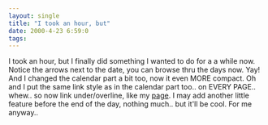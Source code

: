 ```yaml
---
layout: single
title: "I took an hour, but"
date: 2000-4-23 6:59:0
tags: 
---
```


I took an hour, but I finally did something I wanted to do for a a while now. Notice the arrows next to the date, you can browse thru the days now. Yay! And I changed the calendar part a bit too, now it even MORE compact. Oh and I put the same link style as in the calendar part too.. on EVERY PAGE.. whew.. so now link under/overline, like my [page][1]. I may add another little feature before the end of the day, nothing much.. but it'll be cool. For me anyway..



   [1]: http://personal.nbnet.nb.ca/greener/
